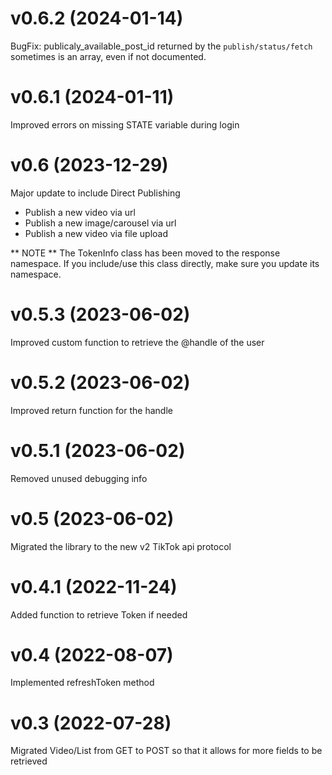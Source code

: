 # v0.6.2 (2024-01-14)

BugFix: publicaly_available_post_id returned by the `publish/status/fetch` sometimes is an array, even if not documented.

# v0.6.1 (2024-01-11)

Improved errors on missing STATE variable during login

# v0.6 (2023-12-29)

Major update to include Direct Publishing
- Publish a new video via url
- Publish a new image/carousel via url
- Publish a new video via file upload

** NOTE **
The TokenInfo class has been moved to the response namespace. 
If you include/use this class directly, make sure you update its namespace.

# v0.5.3 (2023-06-02)

Improved custom function to retrieve the @handle of the user

# v0.5.2 (2023-06-02)

Improved return function for the handle

# v0.5.1 (2023-06-02)

Removed unused debugging info

# v0.5 (2023-06-02)

Migrated the library to the new v2 TikTok api protocol

# v0.4.1 (2022-11-24)

Added function to retrieve Token if needed

# v0.4 (2022-08-07)

Implemented refreshToken method

# v0.3 (2022-07-28)

Migrated Video/List from GET to POST so that it allows for more fields to be retrieved